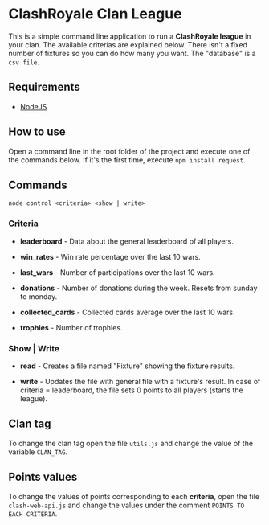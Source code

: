 # ClashRoyale Clan League
This is a simple command line application to run a **ClashRoyale league** in your clan. The available criterias are explained below. There isn't a fixed number of fixtures so you can do how many you want.
The "database" is a ```csv file```.

## Requirements
- [NodeJS](https://nodejs.org/)

## How to use
Open a command line in the root folder of the project and execute one of the commands below.
If it's the first time, execute ```npm install request```.

## Commands
```
node control <criteria> <show | write>
```
  
### Criteria
- **leaderboard** - 
Data about the general leaderboard of all players.

-  **win_rates** - 
Win rate percentage over the last 10 wars.

- **last_wars** - 
Number of participations over the last 10 wars.

- **donations** - 
Number of donations during the week. Resets from sunday to monday.

- **collected_cards** -
Collected cards average over the last 10 wars.

- **trophies** - 
Number of trophies.

### Show | Write
- **read** - 
Creates a file named "Fixture" showing the fixture results.

- **write** - 
Updates the file with general file with a fixture's result. In case of criteria = leaderboard, the file sets 0 points to all players (starts the league).

## Clan tag
To change the clan tag open the file ```utils.js``` and change the value of the variable ```CLAN_TAG```.

## Points values
To change the values of points corresponding to each **criteria**, open the file ```clash-web-api.js``` and change the values under the comment ```POINTS TO EACH CRITERIA```.

